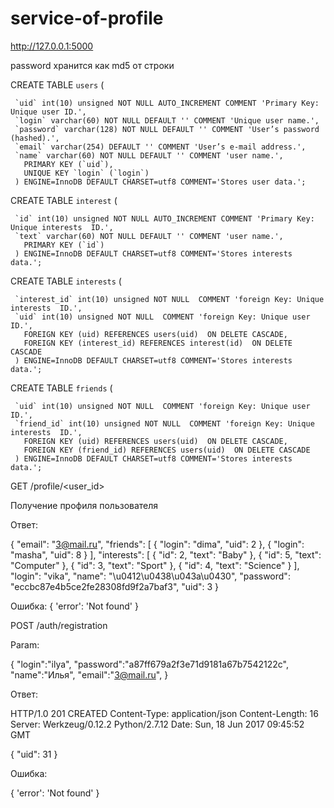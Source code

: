 # service-of-profile
http://127.0.0.1:5000


password хранится как md5 от строки

CREATE TABLE `users` (

     `uid` int(10) unsigned NOT NULL AUTO_INCREMENT COMMENT 'Primary Key: Unique user ID.',
     `login` varchar(60) NOT NULL DEFAULT '' COMMENT 'Unique user name.',
     `password` varchar(128) NOT NULL DEFAULT '' COMMENT 'User’s password (hashed).',
     `email` varchar(254) DEFAULT '' COMMENT 'User’s e-mail address.',
     `name` varchar(60) NOT NULL DEFAULT '' COMMENT 'user name.',
       PRIMARY KEY (`uid`),
       UNIQUE KEY `login` (`login`)
     ) ENGINE=InnoDB DEFAULT CHARSET=utf8 COMMENT='Stores user data.';

CREATE TABLE `interest` (

     `id` int(10) unsigned NOT NULL AUTO_INCREMENT COMMENT 'Primary Key: Unique interests  ID.',
     `text` varchar(60) NOT NULL DEFAULT '' COMMENT 'user name.',
       PRIMARY KEY (`id`)
     ) ENGINE=InnoDB DEFAULT CHARSET=utf8 COMMENT='Stores interests data.';


CREATE TABLE `interests` (

     `interest_id` int(10) unsigned NOT NULL  COMMENT 'foreign Key: Unique interests  ID.',
     `uid` int(10) unsigned NOT NULL  COMMENT 'foreign Key: Unique user ID.',
       FOREIGN KEY (uid) REFERENCES users(uid)  ON DELETE CASCADE,
       FOREIGN KEY (interest_id) REFERENCES interest(id)  ON DELETE CASCADE
     ) ENGINE=InnoDB DEFAULT CHARSET=utf8 COMMENT='Stores interests data.';

CREATE TABLE `friends` (

     `uid` int(10) unsigned NOT NULL  COMMENT 'foreign Key: Unique user ID.',
     `friend_id` int(10) unsigned NOT NULL  COMMENT 'foreign Key: Unique interests  ID.',
       FOREIGN KEY (uid) REFERENCES users(uid)  ON DELETE CASCADE,
       FOREIGN KEY (friend_id) REFERENCES users(uid)  ON DELETE CASCADE
     ) ENGINE=InnoDB DEFAULT CHARSET=utf8 COMMENT='Stores interests data.';



GET /profile/<user_id>

Получение профиля пользователя

Ответ:

{
  "email": "3@mail.ru", 
  "friends": [
    {
      "login": "dima", 
      "uid": 2
    }, 
    {
      "login": "masha", 
      "uid": 8
    }
  ], 
  "interests": [
    {
      "id": 2, 
      "text": "Baby"
    }, 
    {
      "id": 5, 
      "text": "Computer"
    }, 
    {
      "id": 3, 
      "text": "Sport"
    }, 
    {
      "id": 4, 
      "text": "Science"
    }
  ], 
  "login": "vika", 
  "name": "\u0412\u0438\u043a\u0430", 
  "password": "eccbc87e4b5ce2fe28308fd9f2a7baf3", 
  "uid": 3
}

Ошибка:
{
	'error': 'Not found'
}

POST /auth/registration

Param:

{
	"login":"ilya",
	"password":"a87ff679a2f3e71d9181a67b7542122c",
	"name":"Илья",
	"email":"3@mail.ru",
}


Ответ:

HTTP/1.0 201 CREATED
Content-Type: application/json
Content-Length: 16
Server: Werkzeug/0.12.2 Python/2.7.12
Date: Sun, 18 Jun 2017 09:45:52 GMT

{
  "uid": 31
}


Ошибка:

{
	'error': 'Not found'
}


